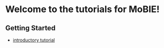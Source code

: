# Welcome to the tutorials for MoBIE!

## Getting Started
- [introductory tutorial](./tutorials/getting_started.html)
